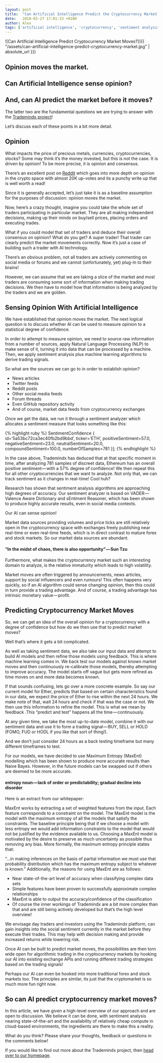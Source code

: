 ```yaml
---
layout: post
title:  "Can Artificial Intelligence Predict the Cryptocurrency Market?"
date:   2018-03-27 17:01:33 +0100
author: Alex
tags: ['artificial intelligence', 'cryptocurrency', 'sentiment analysis', 'machine learning']
---
```


![Can Artificial Intelligence Predict Cryptocurrency Market Moves?]({{ "/assets/can-artificial-intelligence-predict-cryptocurrency-market.jpg" | absolute_url }})

## Opinion moves the market.

## Can Artificial Intelligence sense opinion?

## And, can AI predict the market before it moves?

The latter two are the fundamental questions we are trying to answer with the [Trademindx project][trademindx]!

Let’s discuss each of these points in a bit more detail.

## Opinion

What impacts the price of precious metals, currencies, cryptocurrencies, stocks? Some may think it’s the money invested, but this is not the case. It is driven by opinion! To be more precise, it is opinion and consensus.

There’s an excellent post on [Reddit][reddit] which goes into more depth on opinion in the crypto space with almost 20K up-votes and its a punchy write up that is well worth a read!

Since it is generally accepted, let’s just take it is as a baseline assumption for the purposes of discussion: opinion moves the market.

Now, here’s a crazy thought, imagine you could take the whole set of traders participating in particular market. They are all making independent decisions, making up their minds on buy/sell prices, placing orders and executing trades.

What if you could model that set of traders and deduce their overall consensus on opinion? What do you get? A super trader! That trader can clearly predict the market movements correctly. Now it’s just a case of building such a trader with AI technology.

There’s an obvious problem, not all traders are actively commenting on social media or forums and we cannot (unfortunately, yet) plug-in to their brains!

However, we can assume that we are taking a slice of the market and most traders are consuming some sort of information when making trading decisions. We then have to model how that information is being analyzed by the traders and we are golden.

## Sensing Opinion With Artificial Intelligence

We have established that opinion moves the market. The next logical question is to discuss whether AI can be used to measure opinion to a statistical degree of confidence.

In order to attempt to measure opinion, we need to source raw information from a number of sources, apply Natural Language Processing (NLP) to make sense of it, turning it into data that can be processed by a machine. Then, we apply sentiment analysis plus machine learning algorithms to derive trading signals.

So what are the sources we can go to in order to establish opinion?

- News articles
- Twitter feeds
- Reddit posts
- Other social media feeds
- Forum threads
- Even GitHub repository activity
- And of course, market data feeds from cryptocurrency exchanges

Once we get the data, we run it through a sentiment analyzer which allocates a sentiment measure that looks something like this:

{% highlight ruby %}
SentimentConfidence {
id=’5a53bc72ca3ec40fb2bd9bbd’,
ticker=’ETH’,
positiveSentiment=57.0,
negativeSentiment=23.0,
neutralSentiment=20.0,
compoundSentiment=100.0,
numberOfSamples=781
}];
{% endhighlight %}

In the case above, Trademindx has deduced that at that specific moment in time, after analyzing 781 samples of discreet data, Ethereum has an overall positive sentiment — with a 57% degree of confidence! We then repeat this for all other cryptocurrencies that we want to analyze. Not only that, we can track sentiment as it changes in real-time! Cool huh?

Research has shown that sentiment analysis algorithms are approaching high degrees of accuracy. Our sentiment analyzer is based on VADER — Valence Aware Dictionary and sEntiment Reasoner, which has been shown to produce highly accurate results, even in social media contexts.

Our AI can sense opinion!

Market data sources providing volumes and price ticks are still relatively open in the cryptocurrency space with exchanges freely publishing near real-time or even real-time feeds, which is in direct contrast to mature forex and stock markets. So our market data sources are abundant.

#### “In the midst of chaos, there is also opportunity” — Sun Tzu

Furthermore, what makes the cryptocurrency market such an interesting domain to analyze, is the relative immaturity which leads to high volatility.

Market moves are often triggered by announcements, news articles, support by social influencers and even rumours! This often happens very quickly, so if an AI algorithm could sense changing opinion, then this could in turn provide a trading advantage. And of course, a trading advantage has intrinsic monetary value — profit.

## Predicting Cryptocurrency Market Moves

So, we can get an idea of the overall opinion for a cryptocurrency with a degree of confidence but how do we then use that to predict market moves?

Well that’s where it gets a bit complicated.

As well as taking sentiment data, we also take our input data and attempt to build AI models and then refine those models using feedback. This is where machine learning comes in. We back test our models against known market moves and then continuously re-calibrate those models, thereby attempting to improve accuracy. The model starts off vague but gets more refined as time moves on and more data becomes known.

If that sounds confusing, lets go over a more concrete example. So say our current model for Ether, predicts that based on certain characteristics found in our data, we expect the price of Ether to rise within the next 24 hours. We make note of that, wait 24 hours and check if that was the case or not. We then use this information to refine the model. This is what we mean by feedback .This “predict and test” happens all the time — continuously.

At any given time, we take the most up-to-date model, combine it with our sentiment data and use it to form a trading signal — BUY, SELL or HOLD (FOMO, FUD or HODL if you like that sort of thing!).

And we don’t just consider 24 hours as a back testing timeframe but many different timeframes to test.

For our models, we have decided to use Maximum Entropy (MaxEnt) modelling which has been shown to produce more accurate results than Naive Bayes. However, in the future models can be swapped out if others are deemed to be more accurate.

#### entropy noun — lack of order or predictability; gradual decline into disorder

Here is an extract from our whitepaper:

MaxEnt works by extracting a set of weighted features from the input. Each feature corresponds to a constraint on the model. The MaxEnt model is the model with the maximum entropy of all the models that satisfy the constraints. The baseline principle being that if we choose a model with less entropy we would add information constraints to the model that would not be justified by the evidence available to us. Choosing a MaxEnt model is motivated by the desire to preserve as much uncertainty as possible thus removing any bias. More formally, the maximum entropy principle states that:

“…in making inferences on the basis of partial information we must use that probability distribution which has the maximum entropy subject to whatever is known.”
Additionally, the reasons for using MaxEnt are as follows:

- Near state-of-the-art level of accuracy when classifying complex data sets
- Simple features have been proven to successfully approximate complex relationships
- MaxEnt is able to output the accuracy/confidence of the classification
- Of course the inner workings of Trademindx are a bit more complex than that and are still being actively developed but that’s the high level overview!

We envisage day traders and investors using the Trademindx platform, can gain insights into the social sentiment currently in the market before they execute their trades. This may help with decision making and provide increased returns while lowering risk.

Once AI can be built to predict market moves, the possibilities are then torn wide open for algorithmic trading in the cryptocurrency markets by hooking our AI into existing exchange APIs and running different trading strategies based on the trading signals!

Perhaps our AI can even be hooked into more traditional forex and stock markets too. The principles are similar, its just that the cryptomarket is so much more fun right now.

## So can AI predict cryptocurrency market moves?

In this article, we have given a high-level overview of our approach and are open to discussion. We believe it can be done, with sentiment analysis nearing state-of-the-art and the availability of relatively cheap compute in cloud-based environments, the ingredients are there to make this a reality.

What do you think? Please share your thoughts, feedback or questions in the comments below!

If you would like to find out more about the Trademindx project, then [head over to our homepage][trademindx].

[reddit]:https://www.reddit.com/r/CryptoCurrency/comments/7vga1y/i_will_tell_you_exactly_what_is_going_on_here/
[trademindx]: https://trademindx.com
